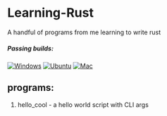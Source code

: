 # Learning-Rust
A handful of programs from me learning to write rust

##### Passing builds:
[![Windows](https://github.com/BuyMyMojo/Learning-Rust/actions/workflows/windows.yml/badge.svg)](https://github.com/BuyMyMojo/Learning-Rust/actions/workflows/windows.yml)
[![Ubuntu](https://github.com/BuyMyMojo/Learning-Rust/actions/workflows/ubuntu.yml/badge.svg)](https://github.com/BuyMyMojo/Learning-Rust/actions/workflows/ubuntu.yml)
[![Mac](https://github.com/BuyMyMojo/Learning-Rust/actions/workflows/mac.yml/badge.svg)](https://github.com/BuyMyMojo/Learning-Rust/actions/workflows/mac.yml)

## programs:
1. hello_cool - a hello world script with CLI args

